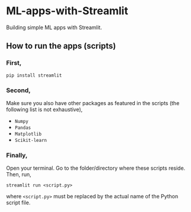 # ML-apps-with-Streamlit
Building simple ML apps with Streamlit.

## How to run the apps (scripts)

### First,

`pip install streamlit`

### Second, 
Make sure you also have other packages as featured in the scripts (the following list is not exhaustive),

- `Numpy`
- `Pandas`
- `Matplotlib`
- `Scikit-learn`

### Finally,
Open your terminal. Go to the folder/directory where these scripts reside. Then, run,

`streamlit run <script.py>`

where `<script.py>` must be replaced by the actual name of the Python script file.
